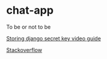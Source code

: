 # chat-app

To be or not to be

[Storing django secret key video guide](https://www.youtube.com/watch?v=bPR3Q0BFFzw&ab_channel=ZackPlauch%C3%A9)
<br>

[Stackoverflow](https://stackoverflow.com/questions/15209978/where-to-store-secret-keys-django)